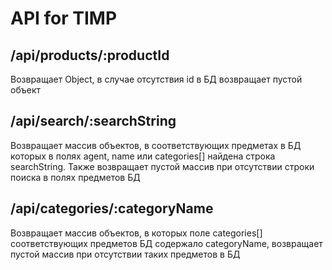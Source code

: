 # API for TIMP

## /api/products/:productId
Возвращает Object, в случае отсутствия id в БД возвращает пустой объект

## /api/search/:searchString
Возвращает массив объектов, в соответствующих предметах в БД которых в полях agent, name или categories[] найдена строка searchString. Также возвращает пустой массив при отсутствии строки поиска в полях предметов БД

## /api/categories/:categoryName
Возвращает массив объектов, в которых поле categories[] соответствующих предметов БД содержало categoryName, возвращает пустой массив при отсутствии таких предметов в БД
